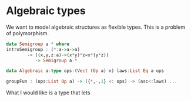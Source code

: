 # Algebraic types

We want to model algebraic structures as flexible types.  This is a problem of polymorphism.

```haskell
data Semigroup a * where
introSemigroup : (*:a->a->a) 
		-> ((x,y,z:a)->(x*y)*z=x*(y*z)) 
		   -> Semigroup a *
```

```haskell
data Algebraic a:type ops:(Vect (Op a) n) laws:List Eq a ops

groupFun : (ops:List Op a) -> ({*,-,1} <: ops) -> (asc<:laws) ...
```

What I would like is a type that lets
<!--stackedit_data:
eyJoaXN0b3J5IjpbLTcwNTU4MzgyMSwtNjIzMDc1Nzc4XX0=
-->